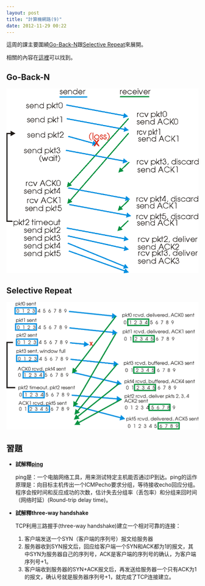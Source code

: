 ```yaml
---
layout: post
title: "計算機網路(9)"
date: 2012-11-29 00:22
---
```

這周的課主要圍繞[Go-Back-N](http://en.wikipedia.org/wiki/Go-Back-N_ARQ)跟[Selective Repeat](http://en.wikipedia.org/wiki/Selective_Repeat_ARQ)來展開。

相關的內容在[這裡](http://www3.gdin.edu.cn/jpkc/dzxnw/jsjkj/chapter3/34.htm)可以找到。

## Go-Back-N
![Go-Back-N](/assets/img/20121129-1.gif)

## Selective Repeat
![Selective Repeat](/assets/img/20121129-2.gif)

## 習題
* **試解釋[ping](http://en.wikipedia.org/wiki/Ping_(networking_utility))**

	ping是：一个电脑网络工具，用来测试特定主机能否通过IP到达。ping的运作原理是：向目标主机传出一个ICMPecho要求分组，等待接收echo回应分组。程序会按时间和反应成功的次数，估计失去分组率（丢包率）和分组来回时间（网络时延）(Round-trip delay time)。

* **試解釋three-way handshake**

	TCP利用三路握手(three-way handshake)建立一个相对可靠的连接：
	1. 客户端发送一个SYN（客户端的序列号）报文给服务器
	2. 服务器收到SYN报文后，回应给客户端一个SYN和ACK都为1的报文，其中SYN为服务器自己的序列号，ACK是客户端的序列号的确认，为客户端序列号+1。
	3. 客户端收到服务器的SYN+ACK报文后，再发送给服务器一个只有ACK为1的报文，确认号就是服务器序列号+1，就完成了TCP连接建立。
